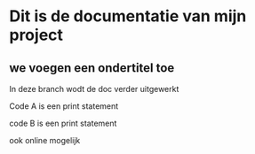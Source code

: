 # Dit is de documentatie van mijn project
## we voegen een ondertitel toe

In deze branch wodt de doc verder uitgewerkt

Code A is een print statement

code B is een print statement

ook online mogelijk
